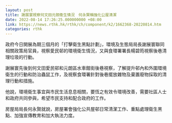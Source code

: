 ```yaml
---
layout: post
title: 謝展寰視察何文田元朗衞生情況　何永賢稱強化公屋清潔
date: 2022-08-14 17:26:25.000000000 +08:00
link: https://news.rthk.hk/rthk/ch/component/k2/1662368-20220814.htm
categories: rthk
---
```


政府今日開展為期三個月的「打擊衛生黑點計劃」，環境及生態局局長謝展寰聯同相關政策局官員，視察愛民邨的環境衛生情況，又與食環署署長楊碧筠視察後巷清理垃圾的行動。

謝展寰先後到何文田愛民邨和元朗區水車館街後巷視察，了解提升邨內和外圍環境衛生的行動和防治蟲鼠工作，及視察食環署針對後巷擺放雜物及棄置廢物採取的清理行動和措施。

他說，環境衛生事宜與市民生活息息相關，要恆之有效令環境改善，需要社區人士和政府共同參與，希望市民支持和配合政府的工作。

房屋局局長何永賢就說，房屋署會強化公共屋邨日常清潔工作、重點處理衛生黑點、加強宣傳教育和加大執法力度。
